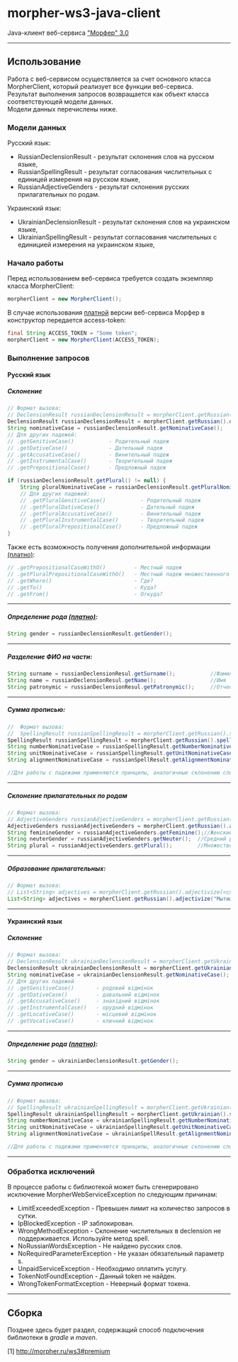 # morpher-ws3-java-client
Java-клиент веб-сервиса ["Морфер" 3.0](http://morpher.ru/ws3)
***
## Использование
Работа с веб-сервисом осуществляется за счет основного класса MorpherClient, который реализует все функции веб-сервиса.  
Результат выполнения запросов возвращается как объект класса соответствующей модели данных.  
Модели данных перечислены ниже.  
### Модели данных
Русский язык:  
* RussianDeclensionResult - результат склонения слов на русском языке,
* RussianSpellingResult - результат согласования числительных с единицей измерения на русском языке,
* RussianAdjectiveGenders - результат склонения русских прилагательных по родам.

Украинский язык:  
* UkrainianDeclensionResult - результат склонения слов на украинском языке,
* UkrainianSpellingResult - результат согласования числительных с единицией измерения на украинском языке,

### Начало работы
Перед использованием веб-сервиса требуется создать экземпляр класса MorpherClient:  
```java
morpherClient = new MorpherClient();
```
В случае использования [платной](1) версии веб-сервиса Морфер в конструктор передается access-token:
```java
final String ACCESS_TOKEN = "Some token";
morpherClient = new MorpherClient(ACCESS_TOKEN);
```
### Выполнение запросов

#### Русский язык
##### Склонение
```java
// Формат вызова:
// DeclensionResult russianDeclensionResult = morpherClient.getRussian().declension(<текст>);
DeclensionResult russianDeclensionResult = morpherClient.getRussian().declension("ёлка");
String nominativeCase = russianDeclensionResult.getNominativeCase();
// Для других падежей:
// .getGenitiveCase()           - Родительный падеж
// .getDativeCase()             - Дательный падеж
// .getAccusativeCase()         - Винительный падеж
// .getInstrumentalCase()       - Творительный падеж
// .getPrepositionalCase()      - Предложный падеж

if (russianDeclensionResult.getPlural() != null) {
    String pluralNominativeCase = russianDeclensionResult.getPluralNominativeCase();
    // Для других падежей:
    // .getPluralGenitiveCase()           - Родительный падеж
    // .getPluralDativeCase()             - Дательный падеж
    // .getPluralAccusativeCase()         - Винительный падеж
    // .getPluralInstrumentalCase()       - Творительный падеж
    // .getPluralPrepositionalCase()      - Предложный падеж
}
```
Также есть возможность получения дополнительной информации [(платно)](1):
```java
// .getPrepositionalCaseWithO()         - Местный падеж
// .getPluralPrepositionalCaseWithO()   - Местный падеж множественного числа
// .getWhere()                          - Где?
// .getTo()                             - Куда?
// .getFrom()                           - Откуда?
```
***
##### Определение рода [(платно)](1):
```java
String gender = russianDeclensionResult.getGender();
```
***
##### Разделение ФИО на части:
```java
String surname = russianDeclensionResul.getSurname();           //Фамилия
String name = russianDeclensionResul.getName();                 //Имя
String patronymic = russianDeclensionResul.getPatronymic();     //Отчество
```
***
##### Cумма прописью:
```java
//  Формат вызова:
//  SpellingResult russianSpellingResult = morpherClient.getRussian().spell(<число>, <единица измерения>);
SpellingResult russianSpellingResult = morpherClient.getRussian().spell(123, "ёлка");
String numberNominativeCase = russianSpellingResult.getNumberNominativeCase();      //Сто двадцать три
String unitNominativeCase = russianSpellingResult.getUnitNominativeCase();          //ёлки
String alignmentNominativeCase = russianSpellResult.getAlignmentNominativeCase();   //Сто двадцать три ёлки

//Для работы с падежами применяются принципы, аналогичные склонению слов.
```
***
##### Склонение прилагательных по родам
```java
// Формат вызова:
// AdjectiveGenders russianAdjectiveGenders = morpherClient.getRussian().adjectiveGenders(<прилагательное>);
AdjectiveGenders russianAdjectiveGenders = morpherClient.getRussian().adjectiveGenders("ёлочный");
String feminineGender = russianAdjectiveGenders.getFeminine();//Женский род
String neuterGender = russianAdjectiveGenders.getNeuter();  //Средний род
String plural = russianAdjectiveGenders.getPlural();        //Множественное число
```
***
##### Образование прилагательных:
```java
// Формат вызова:
// List<String> adjectives = morpherClient.getRussian().adjectivize(<слово>);
List<String> adjectives = morpherClient.getRussian().adjectivize("Мытищи");
```
***
#### Украинский язык
##### Склонение
```java
// Формат вызова:
// DeclensionResult ukrainianDeclensionResult = morpherClient.getUkrainian().declension(<текст>);
DeclensionResult ukrainianDeclensionResult = morpherClient.getUkrainian().declension("ялинка");
String nominativeCase = ukrainianDeclensionResult.getNominativeCase();
// Для других падежей
// .getGenitiveCase()       - родовий відмінок
// .getDativeCase()         - давальний відмінок
// .getAccusativeCase()     - знахідний відмінок
// .getInstrumentalCase()   - орудний відмінок
// .getLocativeCase()       - місцевий відмінок
// .getVocativeCase()       - кличний відмінок
```
***
##### Определение рода [(платно)](1):
```java
String gender = ukrainianDeclensionResult.getGender();
```
***
##### Сумма прописью
```java
// Формат вызова:
// SpellingResult ukrainianSpellingResult = morpherClient.getUkrainian().spell(<число>,<одиниця виміру>);
SpellingResult ukrainianSpellingResult = morpherClient.getUkrainian().spell(123, "ялинка");
String numberNominativeCase = ukrainianSpellingResult.getNumberNominativeCase();      //Сто двадцять три 
String unitNominativeCase = ukrainianSpellingResult.getUnitNominativeCase();          //ялинки
String alignmentNominativeCase = ukrainianSpellResult.getAlignmentNominativeCase();   //Сто двадцять три ялинки

//Для работы с падежами применяются принципы, аналогичные склонению слов.
```
***
### Обработка исключений
В процессе работы с библиотекой может быть сгенерировано исключение MorpherWebServiceException по следующим причинам:  
* LimitExceededException - Превышен лимит на количество запросов в сутки.
* IpBlockedException - IP заблокирован.
* WrongMethodException - Склонение числительных в declension не поддерживается. Используйте метод spell.
* NoRussianWordsException - Не найдено русских слов.
* NoRequiredParameterException - Не указан обязательный параметр s.
* UnpaidServiceException - Необходимо оплатить услугу.
* TokenNotFoundException - Данный token не найден.
* WrongTokenFormatException - Неверный формат токена.
***
## Сборка
Позднее здесь будет раздел, содержащий способ подключения библиотеки в *gradle* и *maven*.

[1] http://morpher.ru/ws3#premium
